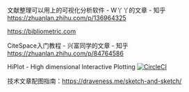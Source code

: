 文献整理可以用上的可视化分析软件 - W丫丫的文章 - 知乎 https://zhuanlan.zhihu.com/p/136964325

https://bibliometric.com

CiteSpace入门教程 - 兴富同学的文章 - 知乎 https://zhuanlan.zhihu.com/p/84764586

HiPlot - High dimensional Interactive Plotting [![CircleCI](https://camo.githubusercontent.com/9a6856535dce6907df81860de208fd2eb28dfa0fdabe3009cddd8ba50f9a0d03/68747470733a2f2f636972636c6563692e636f6d2f67682f66616365626f6f6b72657365617263682f6869706c6f742f747265652f6d61696e2e7376673f7374796c653d73766726636972636c652d746f6b656e3d63383962363832353037386531373463663335626463313865346164346131366532383837366639)](https://circleci.com/gh/facebookresearch/hiplot/tree/main)

技术文章配图指南：https://draveness.me/sketch-and-sketch/




